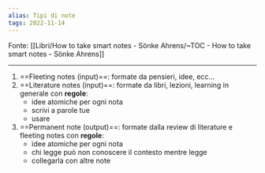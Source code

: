 ```yaml
---
alias: Tipi di note
tags: 2022-11-14
---
```


Fonte: [[Libri/How to take smart notes - Sönke Ahrens/~TOC - How to take smart notes - Sönke Ahrens]]

---

1. ==Fleeting notes (input)==: formate da pensieri, idee, ecc...
2. ==Literature notes (input)==: formate da libri, lezioni, learning in generale con **regole**:
	- idee atomiche per ogni nota
	- scrivi a parole tue
	- usare 
3. ==Permanent note (output)==: formate dalla review di literature e fleeting notes con **regole**:
	- idee atomiche per ogni nota
	- chi legge può non conoscere il contesto mentre legge
	- collegarla con altre note